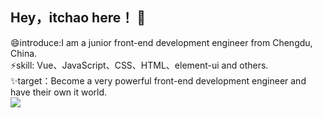 <!--
**itchaox/itchaox** is a ✨ _special_ ✨ repository because its `README.md` (this file) appears on your GitHub profile.

Here are some ideas to get you started:

- 🔭 I’m currently working on ...
- 🌱 I’m currently learning ...
- 👯 I’m looking to collaborate on ...
- 🤔 I’m looking for help with ...
- 💬 Ask me about ...
- 📫 How to reach me: ...
- 😄 Pronouns: ...
- ⚡ Fun fact: ...
-->
## Hey，itchao here！ 👋

😄introduce:I am a junior front-end development engineer from Chengdu, China.<br>
⚡skill: Vue、JavaScript、CSS、HTML、element-ui and others.<br>
✨target：Become a very powerful front-end development engineer and have their own it world.<br>
![](https://github-readme-stats.vercel.app/api?username=itchaox)
